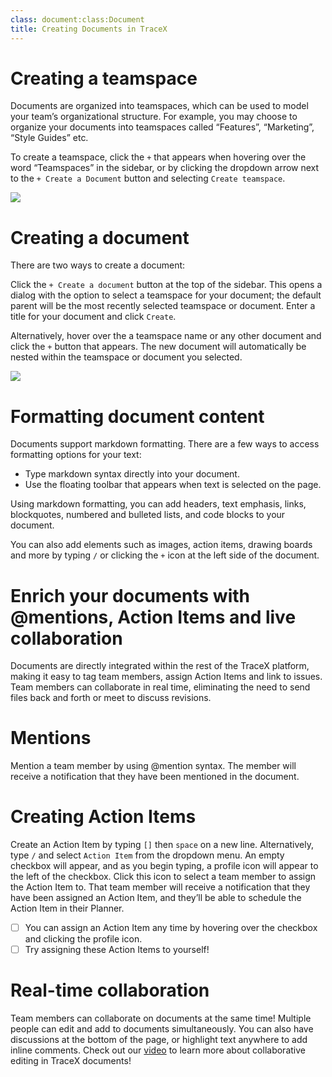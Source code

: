 ```yaml
---
class: document:class:Document
title: Creating Documents in TraceX
---
```

# **Creating a teamspace**

Documents are organized into teamspaces, which can be used to model your team’s organizational structure. For example, you may choose to organize your documents into teamspaces called “Features”, “Marketing”, “Style Guides” etc.

To create a teamspace, click the `+` that appears when hovering over the word “Teamspaces” in the sidebar, or by clicking the dropdown arrow next to the `+ Create a Document` button and selecting `Create teamspace`.

![](https://raw.githubusercontent.com/charles-rollet/controlled-docs-test/main/assets/images/create-teamspace.gif)

# **Creating a document**

There are two ways to create a document:

Click the `+ Create a document` button at the top of the sidebar. This opens a dialog with the option to select a teamspace for your document; the default parent will be the most recently selected teamspace or document. Enter a title for your document and click `Create`.

Alternatively, hover over the a teamspace name or any other document and click the `+` button that appears. The new document will automatically be nested within the teamspace or document you selected.

![](https://raw.githubusercontent.com/charles-rollet/controlled-docs-test/main/assets/images/create-document.gif)

# **Formatting document content**

Documents support markdown formatting. There are a few ways to access formatting options for your text:

* Type markdown syntax directly into your document.
* Use the floating toolbar that appears when text is selected on the page.

Using markdown formatting, you can add headers, text emphasis, links, blockquotes, numbered and bulleted lists, and code blocks to your document.

You can also add elements such as images, action items, drawing boards and more by typing `/` or clicking the `+` icon at the left side of the document.

# **Enrich your documents with @mentions, Action Items and live collaboration**

Documents are directly integrated within the rest of the TraceX platform, making it easy to tag team members, assign Action Items and link to issues. Team members can collaborate in real time, eliminating the need to send files back and forth or meet to discuss revisions.

# **Mentions**

Mention a team member by using @mention syntax. The member will receive a notification that they have been mentioned in the document. 

# **Creating Action Items**

Create an Action Item by typing `[]` then `space` on a new line. Alternatively, type `/` and select `Action Item` from the dropdown menu. An empty checkbox will appear, and as you begin typing, a profile icon will appear to the left of the checkbox. Click this icon to select a team member to assign the Action Item to. That team member will receive a notification that they have been assigned an Action Item, and they’ll be able to schedule the Action Item in their Planner.

* [ ] You can assign an Action Item any time by hovering over the checkbox and clicking the profile icon. 
* [ ] Try assigning these Action Items to yourself!

# **Real-time collaboration**

Team members can collaborate on documents at the same time! Multiple people can edit and add to documents simultaneously. You can also have discussions at the bottom of the page, or highlight text anywhere to add inline comments. Check out our [video](https://www.youtube.com/watch?v=cspdJ5TjFNQ) to learn more about collaborative editing in TraceX documents!
